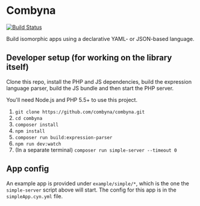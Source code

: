 Combyna
=======

[![Build Status](https://secure.travis-ci.org/combyna/combyna.png?branch=master)](http://travis-ci.org/combyna/combyna)

Build isomorphic apps using a declarative YAML- or JSON-based language.

## Developer setup (for working on the library itself)

Clone this repo, install the PHP and JS dependencies,
build the expression language parser, build the JS bundle
and then start the PHP server.

You'll need Node.js and PHP 5.5+ to use this project.

1. `git clone https://github.com/combyna/combyna.git`
1. `cd combyna`
1. `composer install`
1. `npm install`
1. `composer run build:expression-parser`
1. `npm run dev:watch`
1. (In a separate terminal) `composer run simple-server --timeout 0`

## App config

An example app is provided under `example/simple/*`,
which is the one the `simple-server` script above will start.
The config for this app is in the `simpleApp.cyn.yml` file.

